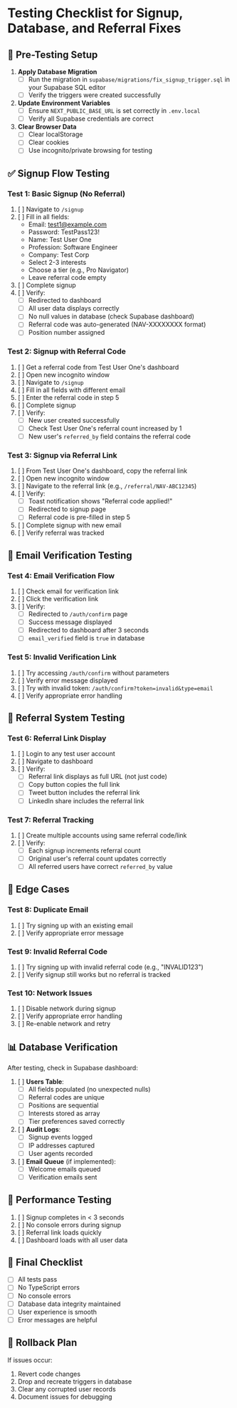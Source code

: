 # Testing Checklist for Signup, Database, and Referral Fixes

## 🔧 Pre-Testing Setup

1. **Apply Database Migration**
   - [ ] Run the migration in `supabase/migrations/fix_signup_trigger.sql` in your Supabase SQL editor
   - [ ] Verify the triggers were created successfully

2. **Update Environment Variables**
   - [ ] Ensure `NEXT_PUBLIC_BASE_URL` is set correctly in `.env.local`
   - [ ] Verify all Supabase credentials are correct

3. **Clear Browser Data**
   - [ ] Clear localStorage
   - [ ] Clear cookies
   - [ ] Use incognito/private browsing for testing

## ✅ Signup Flow Testing

### Test 1: Basic Signup (No Referral)
1. [ ] Navigate to `/signup`
2. [ ] Fill in all fields:
   - Email: test1@example.com
   - Password: TestPass123!
   - Name: Test User One
   - Profession: Software Engineer
   - Company: Test Corp
   - Select 2-3 interests
   - Choose a tier (e.g., Pro Navigator)
   - Leave referral code empty
3. [ ] Complete signup
4. [ ] Verify:
   - [ ] Redirected to dashboard
   - [ ] All user data displays correctly
   - [ ] No null values in database (check Supabase dashboard)
   - [ ] Referral code was auto-generated (NAV-XXXXXXXX format)
   - [ ] Position number assigned

### Test 2: Signup with Referral Code
1. [ ] Get a referral code from Test User One's dashboard
2. [ ] Open new incognito window
3. [ ] Navigate to `/signup`
4. [ ] Fill in all fields with different email
5. [ ] Enter the referral code in step 5
6. [ ] Complete signup
7. [ ] Verify:
   - [ ] New user created successfully
   - [ ] Check Test User One's referral count increased by 1
   - [ ] New user's `referred_by` field contains the referral code

### Test 3: Signup via Referral Link
1. [ ] From Test User One's dashboard, copy the referral link
2. [ ] Open new incognito window
3. [ ] Navigate to the referral link (e.g., `/referral/NAV-ABC12345`)
4. [ ] Verify:
   - [ ] Toast notification shows "Referral code applied!"
   - [ ] Redirected to signup page
   - [ ] Referral code is pre-filled in step 5
5. [ ] Complete signup with new email
6. [ ] Verify referral was tracked

## 📧 Email Verification Testing

### Test 4: Email Verification Flow
1. [ ] Check email for verification link
2. [ ] Click the verification link
3. [ ] Verify:
   - [ ] Redirected to `/auth/confirm` page
   - [ ] Success message displayed
   - [ ] Redirected to dashboard after 3 seconds
   - [ ] `email_verified` field is `true` in database

### Test 5: Invalid Verification Link
1. [ ] Try accessing `/auth/confirm` without parameters
2. [ ] Verify error message displayed
3. [ ] Try with invalid token: `/auth/confirm?token=invalid&type=email`
4. [ ] Verify appropriate error handling

## 🔗 Referral System Testing

### Test 6: Referral Link Display
1. [ ] Login to any test user account
2. [ ] Navigate to dashboard
3. [ ] Verify:
   - [ ] Referral link displays as full URL (not just code)
   - [ ] Copy button copies the full link
   - [ ] Tweet button includes the referral link
   - [ ] LinkedIn share includes the referral link

### Test 7: Referral Tracking
1. [ ] Create multiple accounts using same referral code/link
2. [ ] Verify:
   - [ ] Each signup increments referral count
   - [ ] Original user's referral count updates correctly
   - [ ] All referred users have correct `referred_by` value

## 🐛 Edge Cases

### Test 8: Duplicate Email
1. [ ] Try signing up with an existing email
2. [ ] Verify appropriate error message

### Test 9: Invalid Referral Code
1. [ ] Try signing up with invalid referral code (e.g., "INVALID123")
2. [ ] Verify signup still works but no referral is tracked

### Test 10: Network Issues
1. [ ] Disable network during signup
2. [ ] Verify appropriate error handling
3. [ ] Re-enable network and retry

## 📊 Database Verification

After testing, check in Supabase dashboard:

1. [ ] **Users Table**:
   - [ ] All fields populated (no unexpected nulls)
   - [ ] Referral codes are unique
   - [ ] Positions are sequential
   - [ ] Interests stored as array
   - [ ] Tier preferences saved correctly

2. [ ] **Audit Logs**:
   - [ ] Signup events logged
   - [ ] IP addresses captured
   - [ ] User agents recorded

3. [ ] **Email Queue** (if implemented):
   - [ ] Welcome emails queued
   - [ ] Verification emails sent

## 🚀 Performance Testing

1. [ ] Signup completes in < 3 seconds
2. [ ] No console errors during signup
3. [ ] Referral link loads quickly
4. [ ] Dashboard loads with all user data

## 📝 Final Checklist

- [ ] All tests pass
- [ ] No TypeScript errors
- [ ] No console errors
- [ ] Database data integrity maintained
- [ ] User experience is smooth
- [ ] Error messages are helpful

## 🔄 Rollback Plan

If issues occur:
1. Revert code changes
2. Drop and recreate triggers in database
3. Clear any corrupted user records
4. Document issues for debugging